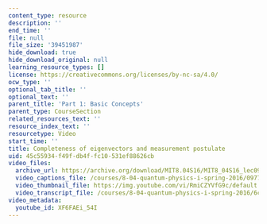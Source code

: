 ```yaml
---
content_type: resource
description: ''
end_time: ''
file: null
file_size: '39451987'
hide_download: true
hide_download_original: null
learning_resource_types: []
license: https://creativecommons.org/licenses/by-nc-sa/4.0/
ocw_type: ''
optional_tab_title: ''
optional_text: ''
parent_title: 'Part 1: Basic Concepts'
parent_type: CourseSection
related_resources_text: ''
resource_index_text: ''
resourcetype: Video
start_time: ''
title: Completeness of eigenvectors and measurement postulate
uid: 45c55934-f49f-db4f-fc10-531ef88626cb
video_files:
  archive_url: https://archive.org/download/MIT8.04S16/MIT8_04S16_lec09_s3_300k.mp4
  video_captions_file: /courses/8-04-quantum-physics-i-spring-2016/097778b3e94b516fa358f5c4e86f895b_XF6FAEi_54I.vtt
  video_thumbnail_file: https://img.youtube.com/vi/RmiCZYVfG9c/default.jpg
  video_transcript_file: /courses/8-04-quantum-physics-i-spring-2016/6c28e3a525129a5d2daa2cf8b817bb5c_XF6FAEi_54I.pdf
video_metadata:
  youtube_id: XF6FAEi_54I
---
```

